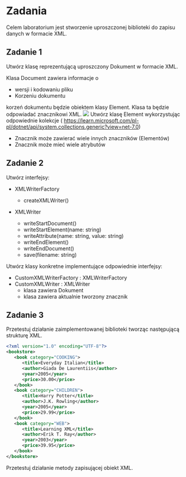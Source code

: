 # Zadania
Celem laboratorium jest stworzenie uproszczonej biblioteki do zapisu danych w formacie XML.

## Zadanie 1
Utwórz klasę reprezentującą uproszczony Dokument w formacie XML.

Klasa Document zawiera informacje o
- wersji i kodowaniu pliku
- Korzeniu dokumentu

korzeń dokumentu będzie obiektem klasy Element. Klasa ta będzie odpowiadać znacznikowi XML.
![](https://ks.pl/gfx/uploads/blog/103/budowa-znaczniki-html.jpg)
Utwórz klasę Element wykorzystując odpowiednie kolekcje (
https://learn.microsoft.com/pl-pl/dotnet/api/system.collections.generic?view=net-7.0)
- Znacznik może zawierać wiele innych znaczników (Elementów)
- Znacznik może mieć wiele atrybutów

## Zadanie 2
Utwórz interfejsy:
- XMLWriterFactory
    - createXMLWriter()

- XMLWriter
    - writeStartDocument()
    - writeStartElement(name: string)
    - writeAttribute(name: string, value: string)
    - writeEndElement()
    - writeEndDocument()
    - save(filename: string)

Utwórz klasy konkretne implementujące odpowiednie interfejsy:
- CustomXMLWriterFactory : XMLWriterFactory
- CustomXMLWriter : XMLWriter
    - klasa zawiera Dokument
    - klasa zawiera aktualnie tworzony znacznik


## Zadanie 3

Przetestuj działanie zaimplementowanej biblioteki tworząc następującą strukturę XML.

```XML
<?xml version="1.0" encoding="UTF-8"?>
<bookstore>
   <book category="COOKING">
      <title>Everyday Italian</title>
      <author>Giada De Laurentiis</author>
      <year>2005</year>
      <price>30.00</price>
   </book>
   <book category="CHILDREN">
      <title>Harry Potter</title>
      <author>J.K. Rowling</author>
      <year>2005</year>
      <price>29.99</price>
   </book>
   <book category="WEB">
      <title>Learning XML</title>
      <author>Erik T. Ray</author>
      <year>2003</year>
      <price>39.95</price>
   </book>
</bookstore>
```
Przetestuj działanie metody zapisującej obiekt XML.